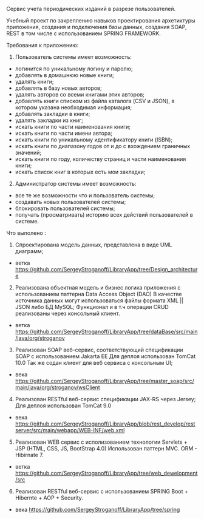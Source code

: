 Сервис учета периодических изданий в разрезе пользователей.

Учебный проект по закреплению навыков проектирования архетиктуры приложения,
создания и подключения базы данных, создания SOAP, REST в том числе с использованием SPRING FRAMEWORK.

Требования к приложению:

1. Пользователь системы имеет возможность:
- логинится по уникальному логину и паролю;
- добавлять в домашнюю  новые книги;
- удалять книги;
- добавлять в базу новых авторов;
- удалять авторов со всеми книгами этих авторов;
- добавлять  книги списком из файла каталога (CSV и JSON), в котором указана необходимая информация;
- добавлять закладки в книги;
- удалять закладки из книг;
- искать книги по части наименования книги;
- искать книги по части имени автора;
- искать книги по уникальному идентификатору книги (ISBN);
- искать книги по диапазону годов от и до с вхождением граничных значений;
- искать книги по году, количеству страниц и части наименования книги;
- искать список книг в которых есть мои закладки;

2. Администратор системы имеет возможность:
- все те же возможности что и пользователь системы;
- создавать новых пользователей системы;
-  блокировать пользователей системы;
- получать (просматривать) историю всех действий пользователей в системе.

Что выполено :

1. Спроектирована модель данных, представлена в виде UML диаграмм;
- ветка https://github.com/SergeyStroganoff/LibraryApp/tree/Design_architecture

2. Реализована объектная модель и бизнес логика приложения с использованием паттерна Data Access Object (DAO)
В качестве источника данных могут использоваться файлы формата XML || JSON  либо  БД MySQL;
Функционал и в т.ч операции CRUD реализованы через консольный клиент.
- ветка https://github.com/SergeyStroganoff/LibraryApp/tree/dataBase/src/main/java/org/stroganov

3. Реализован SOAP веб-сервис, соответствующий спецификации SOAP  с использованием Jakarta EE
Для деплоя использован TomCat 10.0
Так же содан клиент для веб сервиса с консольным UI;
- века https://github.com/SergeyStroganoff/LibraryApp/tree/master_soap/src/main/java/org/stroganov/wsClient

4. Реализован RESTful веб-сервис спецификации JAX-RS через Jersey;
Для деплоя использован TomCat 9.0
- века https://github.com/SergeyStroganoff/LibraryApp/blob/rest_develop/restserver/src/main/webapp/WEB-INF/web.xml

5. Реализован WEB сервис с исполизованием технологии Servlets + JSP (HTML, CSS, JS, BootStrap 4.0)
Использован паттерн MVC. ORM - Hibirnate 7.
- ветка https://github.com/SergeyStroganoff/LibraryApp/tree/web_dewelopment/src

6. Реализован RESTful веб-сервис с использованием SPRING Boot + Hibernte + AOP + Security.
 - века https://github.com/SergeyStroganoff/LibraryApp/tree/spring


  
